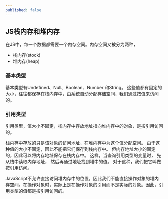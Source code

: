 ```yaml
---
published: false
---
```

## JS栈内存和堆内存


在JS中，每一个数据都需要一个内存空间。内存空间又被分为两种，

- 栈内存(stock)
- 堆内存(heap)


### 基本类型 

基本类型有Undefined、Null、Boolean、Number 和String。
这些值都有固定的大小，往往都保存在栈内存中，由系统自动分配存储空间，我们通过按值来访问的。

### 引用类型

引用类型，值大小不固定，栈内存中存放地址指向堆内存中的对象，是按引用访问的。

栈内存中存放的只是该对象的访问地址，在堆内存中为这个值分配空间。
由于这种值的大小不固定，因此不能把它们保存到栈内存中。
但内存地址大小的固定的，因此可以将内存地址保存在栈内存中。 
这样，当查询引用类型的变量时， 先从栈中读取内存地址， 然后再通过地址找到堆中的值。
对于这种，我们把它叫做按引用访问。

JavaScript不允许直接访问堆内存中的位置，因此我们不能直接操作对象的堆内存空间。在操作对象时，实际上是在操作对象的引用而不是实际的对象。因此，引用类型的值都是按引用访问的。
